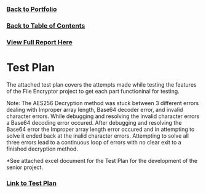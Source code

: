 ### [Back to Portfolio](index.md)

### [Back to Table of Contents](seniorproject.md)

### [View Full Report Here](fullReport.md)

Test Plan
====================
The attached test plan covers the attempts made while testing the features of the File Encryptor project to get each part functioninal for testing.

Note: The AES256 Decryption method was stuck between 3 different errors dealing with Improper array length, Base64 decoder error, and invalid character errors. While debugging and resolving the invalid character errors a Base64 decoding error occured. After debugging and resolving the Base64 error the Improper array length error occured and in attempting to solve it ended back at the inalid character errors. Attempting to solve all three errors lead to a continuous loop of errors with no clear exit to a finished decryption method.

*See attached excel document for the Test Plan for the development of the senior project.

### [Link to Test Plan](File%20Encryptor%20Test%20Plan%20-%20Trevor%20Abel.xlsx)
